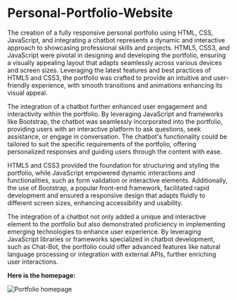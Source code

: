 # Personal-Portfolio-Website
The creation of a fully responsive personal portfolio using HTML, CSS, JavaScript, and integrating a chatbot represents a dynamic and interactive approach to showcasing professional skills and projects. HTML5, CSS3, and JavaScript were pivotal in designing and developing the portfolio, ensuring a visually appealing layout that adapts seamlessly across various devices and screen sizes. Leveraging the latest features and best practices of HTML5 and CSS3, the portfolio was crafted to provide an intuitive and user-friendly experience, with smooth transitions and animations enhancing its visual appeal.

The integration of a chatbot further enhanced user engagement and interactivity within the portfolio. By leveraging JavaScript and frameworks like Bootstrap, the chatbot was seamlessly incorporated into the portfolio, providing users with an interactive platform to ask questions, seek assistance, or engage in conversation. The chatbot's functionality could be tailored to suit the specific requirements of the portfolio, offering personalized responses and guiding users through the content with ease.

HTML5 and CSS3 provided the foundation for structuring and styling the portfolio, while JavaScript empowered dynamic interactions and functionalities, such as form validation or interactive elements. Additionally, the use of Bootstrap, a popular front-end framework, facilitated rapid development and ensured a responsive design that adapts fluidly to different screen sizes, enhancing accessibility and usability.

The integration of a chatbot not only added a unique and interactive element to the portfolio but also demonstrated proficiency in implementing emerging technologies to enhance user experience. By leveraging JavaScript libraries or frameworks specialized in chatbot development, such as Chat-Bot, the portfolio could offer advanced features like natural language processing or integration with external APIs, further enriching user interactions.

**Here is the homepage:**

![Portfolio homepage](https://github.com/Kritikakathpal/Personal-Portfolio-Website/assets/132382693/9851e4fb-800a-49f9-b683-56529e434008)


